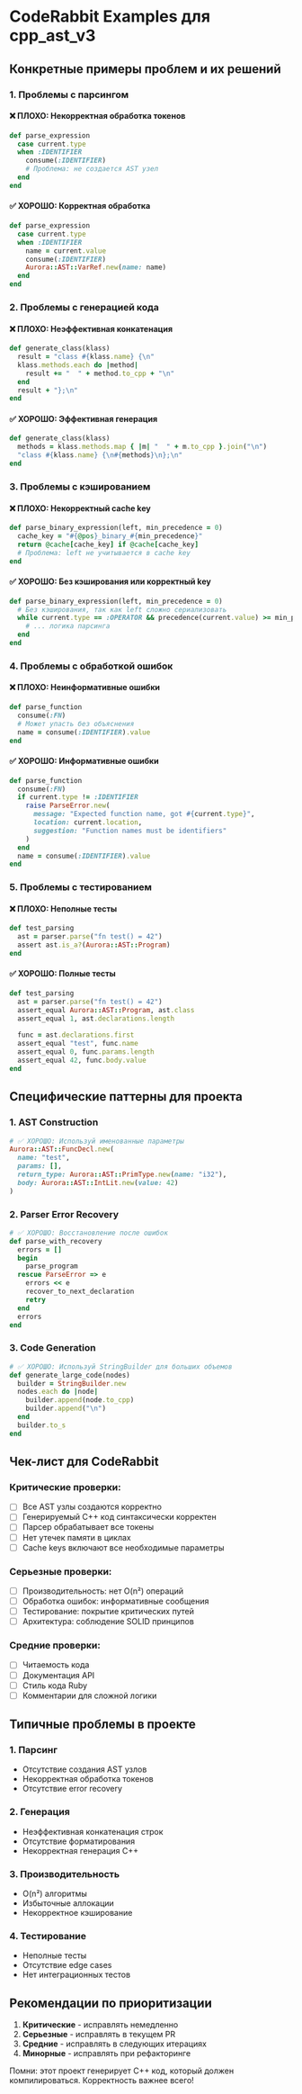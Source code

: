 # CodeRabbit Examples для cpp_ast_v3

## Конкретные примеры проблем и их решений

### 1. Проблемы с парсингом

#### ❌ ПЛОХО: Некорректная обработка токенов
```ruby
def parse_expression
  case current.type
  when :IDENTIFIER
    consume(:IDENTIFIER)
    # Проблема: не создается AST узел
  end
end
```

#### ✅ ХОРОШО: Корректная обработка
```ruby
def parse_expression
  case current.type
  when :IDENTIFIER
    name = current.value
    consume(:IDENTIFIER)
    Aurora::AST::VarRef.new(name: name)
  end
end
```

### 2. Проблемы с генерацией кода

#### ❌ ПЛОХО: Неэффективная конкатенация
```ruby
def generate_class(klass)
  result = "class #{klass.name} {\n"
  klass.methods.each do |method|
    result += "  " + method.to_cpp + "\n"
  end
  result + "};\n"
end
```

#### ✅ ХОРОШО: Эффективная генерация
```ruby
def generate_class(klass)
  methods = klass.methods.map { |m| "  " + m.to_cpp }.join("\n")
  "class #{klass.name} {\n#{methods}\n};\n"
end
```

### 3. Проблемы с кэшированием

#### ❌ ПЛОХО: Некорректный cache key
```ruby
def parse_binary_expression(left, min_precedence = 0)
  cache_key = "#{@pos}_binary_#{min_precedence}"
  return @cache[cache_key] if @cache[cache_key]
  # Проблема: left не учитывается в cache key
end
```

#### ✅ ХОРОШО: Без кэширования или корректный key
```ruby
def parse_binary_expression(left, min_precedence = 0)
  # Без кэширования, так как left сложно сериализовать
  while current.type == :OPERATOR && precedence(current.value) >= min_precedence
    # ... логика парсинга
  end
end
```

### 4. Проблемы с обработкой ошибок

#### ❌ ПЛОХО: Неинформативные ошибки
```ruby
def parse_function
  consume(:FN)
  # Может упасть без объяснения
  name = consume(:IDENTIFIER).value
end
```

#### ✅ ХОРОШО: Информативные ошибки
```ruby
def parse_function
  consume(:FN)
  if current.type != :IDENTIFIER
    raise ParseError.new(
      message: "Expected function name, got #{current.type}",
      location: current.location,
      suggestion: "Function names must be identifiers"
    )
  end
  name = consume(:IDENTIFIER).value
end
```

### 5. Проблемы с тестированием

#### ❌ ПЛОХО: Неполные тесты
```ruby
def test_parsing
  ast = parser.parse("fn test() = 42")
  assert ast.is_a?(Aurora::AST::Program)
end
```

#### ✅ ХОРОШО: Полные тесты
```ruby
def test_parsing
  ast = parser.parse("fn test() = 42")
  assert_equal Aurora::AST::Program, ast.class
  assert_equal 1, ast.declarations.length
  
  func = ast.declarations.first
  assert_equal "test", func.name
  assert_equal 0, func.params.length
  assert_equal 42, func.body.value
end
```

## Специфические паттерны для проекта

### 1. AST Construction
```ruby
# ✅ ХОРОШО: Используй именованные параметры
Aurora::AST::FuncDecl.new(
  name: "test",
  params: [],
  return_type: Aurora::AST::PrimType.new(name: "i32"),
  body: Aurora::AST::IntLit.new(value: 42)
)
```

### 2. Parser Error Recovery
```ruby
# ✅ ХОРОШО: Восстановление после ошибок
def parse_with_recovery
  errors = []
  begin
    parse_program
  rescue ParseError => e
    errors << e
    recover_to_next_declaration
    retry
  end
  errors
end
```

### 3. Code Generation
```ruby
# ✅ ХОРОШО: Используй StringBuilder для больших объемов
def generate_large_code(nodes)
  builder = StringBuilder.new
  nodes.each do |node|
    builder.append(node.to_cpp)
    builder.append("\n")
  end
  builder.to_s
end
```

## Чек-лист для CodeRabbit

### Критические проверки:
- [ ] Все AST узлы создаются корректно
- [ ] Генерируемый C++ код синтаксически корректен
- [ ] Парсер обрабатывает все токены
- [ ] Нет утечек памяти в циклах
- [ ] Cache keys включают все необходимые параметры

### Серьезные проверки:
- [ ] Производительность: нет O(n²) операций
- [ ] Обработка ошибок: информативные сообщения
- [ ] Тестирование: покрытие критических путей
- [ ] Архитектура: соблюдение SOLID принципов

### Средние проверки:
- [ ] Читаемость кода
- [ ] Документация API
- [ ] Стиль кода Ruby
- [ ] Комментарии для сложной логики

## Типичные проблемы в проекте

### 1. Парсинг
- Отсутствие создания AST узлов
- Некорректная обработка токенов
- Отсутствие error recovery

### 2. Генерация
- Неэффективная конкатенация строк
- Отсутствие форматирования
- Некорректная генерация C++

### 3. Производительность
- O(n²) алгоритмы
- Избыточные аллокации
- Некорректное кэширование

### 4. Тестирование
- Неполные тесты
- Отсутствие edge cases
- Нет интеграционных тестов

## Рекомендации по приоритизации

1. **Критические** - исправлять немедленно
2. **Серьезные** - исправлять в текущем PR
3. **Средние** - исправлять в следующих итерациях
4. **Минорные** - исправлять при рефакторинге

Помни: этот проект генерирует C++ код, который должен компилироваться. Корректность важнее всего!
